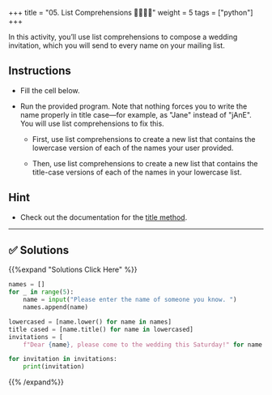 +++
title = "05. List Comprehensions 👩‍🎓👨‍🎓"
weight = 5
tags = ["python"] 
+++


In this activity, you’ll use list comprehensions to compose a wedding invitation, which you will send to every name on your mailing list.

## Instructions

* Fill the cell below.

* Run the provided program. Note that nothing forces you to write the name properly in title case&mdash;for example, as "Jane" instead of "jAnE". You will use list comprehensions to fix this.

  * First, use list comprehensions to create a new list that contains the lowercase version of each of the names your user provided.

  * Then, use list comprehensions to create a new list that contains the title-case versions of each of the names in your lowercase list.

## Hint

* Check out the documentation for the [title method](https://docs.python.org/3/library/stdtypes.html#str.title).

- - -

## ✅ Solutions
{{%expand "Solutions Click Here" %}}

```python
names = []
for _ in range(5):
    name = input("Please enter the name of someone you know. ")
    names.append(name)

lowercased = [name.lower() for name in names]
title cased = [name.title() for name in lowercased]
invitations = [
    f"Dear {name}, please come to the wedding this Saturday!" for name in title cased]

for invitation in invitations:
    print(invitation)
```

{{% /expand%}}


